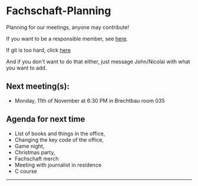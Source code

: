 # Fachschaft-Planning

Planning for our meetings, anyone may contribute!

If you want to be a responsible member,  see [here](contributing.md).

If git is too hard, click [here](https://github.com/fs-linguistics/Fachschaft-Planning/issues/new/choose) 

And if you don't want to do that either, just message John/Nicolai with what you want to add. 

## Next meeting(s):

- Monday, 11th of November at 6:30 PM in Brechtbau room 035

## Agenda for next time
- List of books and things in the office,
- Changing the key code of the office,
- Game night,
- Christmas party,
- Fachschaft merch
- Meeting with journalist in residence
- C course

---
